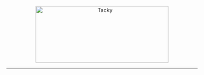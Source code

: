 <p align="center">    
    <picture>
      <img alt="Tacky" src="https://github.com/Tactics/tacky-project-template/assets/7106435/ae43775f-89dd-4a98-ad97-c43fa9d26fba" width="350" height="150" style="max-width: 100%;">
    </picture>
</p>

---

